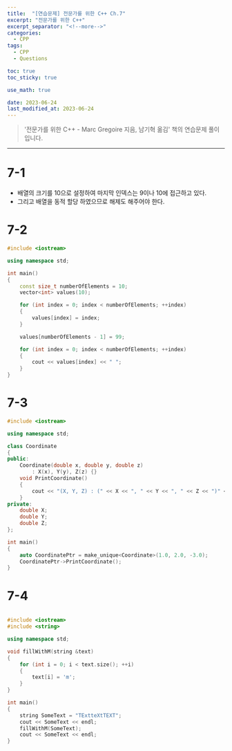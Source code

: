 ```yaml
---
title:  "[연습문제] 전문가를 위한 C++ Ch.7"
excerpt: "전문가를 위한 C++"
excerpt_separator: "<!--more-->"
categories:
  - CPP
tags:
  - CPP
  - Questions

toc: true
toc_sticky: true

use_math: true

date: 2023-06-24
last_modified_at: 2023-06-24
---
```


> '전문가를 위한 C++ - Marc Gregoire 지음, 남기혁 옮김' 책의 연습문제 풀이입니다.

---

# 7-1
- 배열의 크기를 10으로 설정하여 마지막 인덱스는 9이나 10에 접근하고 있다.
- 그리고 배열을 동적 할당 하였으므로 해제도 해주어야 한다.

# 7-2

```cpp
#include <iostream>

using namespace std;

int main()
{
	const size_t numberOfElements = 10;
	vector<int> values(10);

	for (int index = 0; index < numberOfElements; ++index)
	{
		values[index] = index;
	}

	values[numberOfElements - 1] = 99;

	for (int index = 0; index < numberOfElements; ++index)
	{
		cout << values[index] << " ";
	}
}
```

# 7-3

```cpp
#include <iostream>

using namespace std;

class Coordinate
{
public:
	Coordinate(double x, double y, double z)
		: X(x), Y(y), Z(z) {}
	void PrintCoordinate()
	{
		cout << "(X, Y, Z) : (" << X << ", " << Y << ", " << Z << ")" << endl; 
	}
private:
	double X;
	double Y;
	double Z;
};

int main()
{
	auto CoordinatePtr = make_unique<Coordinate>(1.0, 2.0, -3.0);
	CoordinatePtr->PrintCoordinate();
}
```

# 7-4

```cpp

#include <iostream>
#include <string>

using namespace std;

void fillWithM(string &text)
{
	for (int i = 0; i < text.size(); ++i)
	{
		text[i] = 'm';
	}
}

int main()
{
	string SomeText = "TExtteXtTEXT";
	cout << SomeText << endl;
	fillWithM(SomeText);
	cout << SomeText << endl;
}
```